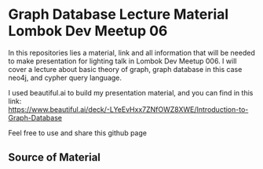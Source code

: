 # Graph Database Lecture Material Lombok Dev Meetup 06
In this repositories lies a material, link and all information 
that will be needed to make presentation for lighting talk in Lombok Dev Meetup 006.
I will cover a lecture about basic theory of graph, graph database in this case neo4j, and cypher query language.

I used beautiful.ai to build my presentation material, and you can find in this link: <br/>
https://www.beautiful.ai/deck/-LYeEvHxx7ZNfOWZ8XWE/Introduction-to-Graph-Database

Feel free to use and share this github page



## Source of Material


